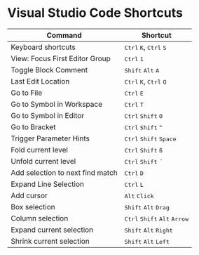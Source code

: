 # Visual Studio Code Shortcuts

|Command|Shortcut
|--|--
|Keyboard shortcuts|<kbd>Ctrl</kbd> <kbd>K</kbd>, <kbd>Ctrl</kbd> <kbd>S</kbd>
|View: Focus First Editor Group|<kbd>Ctrl</kbd> <kbd>1</kbd>
|Toggle Block Comment|<kbd>Shift</kbd> <kbd>Alt</kbd> <kbd>A</kbd>
|Last Edit Location|<kbd>Ctrl</kbd> <kbd>K</kbd>, <kbd>Ctrl</kbd> <kbd>Q</kbd>
|Go to File|<kbd>Ctrl</kbd> <kbd>E</kbd>
|Go to Symbol in Workspace|<kbd>Ctrl</kbd> <kbd>T</kbd>
|Go to Symbol in Editor|<kbd>Ctrl</kbd> <kbd>Shift</kbd> <kbd>O</kbd>
|Go to Bracket|<kbd>Ctrl</kbd> <kbd>Shift</kbd> <kbd>^</kbd>
|Trigger Parameter Hints|<kbd>Ctrl</kbd> <kbd>Shift</kbd> <kbd>Space</kbd>
|Fold current level|<kbd>Ctrl</kbd> <kbd>Shift</kbd> <kbd>ß</kbd>
|Unfold current level|<kbd>Ctrl</kbd> <kbd>Shift</kbd> <kbd>´</kbd>
|Add selection to next find match|<kbd>Ctrl</kbd> <kbd>D</kbd>
|Expand Line Selection|<kbd>Ctrl</kbd> <kbd>L</kbd>
|Add cursor|<kbd>Alt</kbd> <kbd>Click</kbd>
|Box selection|<kbd>Shift</kbd> <kbd>Alt</kbd> <kbd>Drag</kbd>
|Column selection|<kbd>Ctrl</kbd> <kbd>Shift</kbd> <kbd>Alt</kbd> <kbd>Arrow</kbd>
|Expand current selection|<kbd>Shift</kbd> <kbd>Alt</kbd> <kbd>Right</kbd>
|Shrink current selection|<kbd>Shift</kbd> <kbd>Alt</kbd> <kbd>Left</kbd>